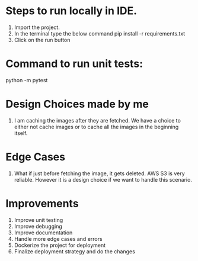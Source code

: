 # Steps to run locally in IDE.
1. Import the project.
2. In the terminal type the below command
   pip install -r requirements.txt
3. Click on the run button

# Command to run unit tests:
python -m pytest

# Design Choices made by me
1. I am caching the images after they are fetched. We have a choice to either not cache images or to cache all the images in the beginning itself.

# Edge Cases
1. What if just before fetching the image, it gets deleted. AWS S3 is very reliable. 
However it is a design choice if we want to handle this scenario.

# Improvements
1. Improve unit testing
2. Improve debugging
3. Improve documentation
4. Handle more edge cases and errors
5. Dockerize the project for deployment
6. Finalize deployment strategy and do the changes